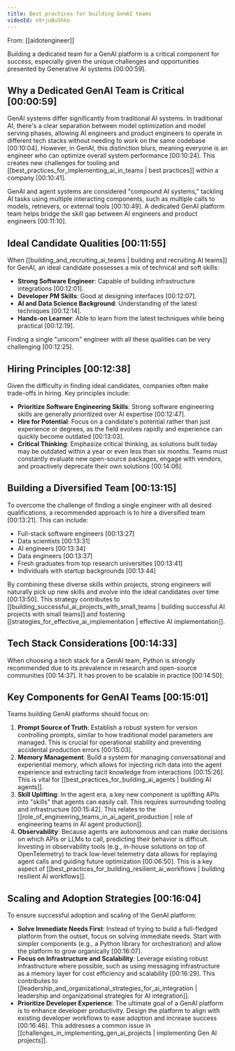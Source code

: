 ```yaml
---
title: Best practices for building GenAI teams
videoId: n9rjuBuShko
---
```


From: [[aidotengineer]] <br/> 

Building a dedicated team for a GenAI platform is a critical component for success, especially given the unique challenges and opportunities presented by Generative AI systems <a class="yt-timestamp" data-t="00:00:59">[00:00:59]</a>.

## Why a Dedicated GenAI Team is Critical <a class="yt-timestamp" data-t="00:00:59">[00:00:59]</a>

GenAI systems differ significantly from traditional AI systems. In traditional AI, there's a clear separation between model optimization and model serving phases, allowing AI engineers and product engineers to operate in different tech stacks without needing to work on the same codebase <a class="yt-timestamp" data-t="00:10:04">[00:10:04]</a>. However, in GenAI, this distinction blurs, meaning everyone is an engineer who can optimize overall system performance <a class="yt-timestamp" data-t="00:10:24">[00:10:24]</a>. This creates new challenges for tooling and [[best_practices_for_implementing_ai_in_teams | best practices]] within a company <a class="yt-timestamp" data-t="00:10:41">[00:10:41]</a>.

GenAI and agent systems are considered "compound AI systems," tackling AI tasks using multiple interacting components, such as multiple calls to models, retrievers, or external tools <a class="yt-timestamp" data-t="00:10:49">[00:10:49]</a>. A dedicated GenAI platform team helps bridge the skill gap between AI engineers and product engineers <a class="yt-timestamp" data-t="00:11:10">[00:11:10]</a>.

## Ideal Candidate Qualities <a class="yt-timestamp" data-t="00:11:55">[00:11:55]</a>

When [[building_and_recruiting_ai_teams | building and recruiting AI teams]] for GenAI, an ideal candidate possesses a mix of technical and soft skills:
*   **Strong Software Engineer**: Capable of building infrastructure integrations <a class="yt-timestamp" data-t="00:12:01">[00:12:01]</a>.
*   **Developer PM Skills**: Good at designing interfaces <a class="yt-timestamp" data-t="00:12:07">[00:12:07]</a>.
*   **AI and Data Science Background**: Understanding of the latest techniques <a class="yt-timestamp" data-t="00:12:14">[00:12:14]</a>.
*   **Hands-on Learner**: Able to learn from the latest techniques while being practical <a class="yt-timestamp" data-t="00:12:19">[00:12:19]</a>.

Finding a single "unicorn" engineer with all these qualities can be very challenging <a class="yt-timestamp" data-t="00:12:25">[00:12:25]</a>.

## Hiring Principles <a class="yt-timestamp" data-t="00:12:38">[00:12:38]</a>

Given the difficulty in finding ideal candidates, companies often make trade-offs in hiring. Key principles include:
*   **Prioritize Software Engineering Skills**: Strong software engineering skills are generally prioritized over AI expertise <a class="yt-timestamp" data-t="00:12:47">[00:12:47]</a>.
*   **Hire for Potential**: Focus on a candidate's potential rather than just experience or degrees, as the field evolves rapidly and experience can quickly become outdated <a class="yt-timestamp" data-t="00:13:03">[00:13:03]</a>.
*   **Critical Thinking**: Emphasize critical thinking, as solutions built today may be outdated within a year or even less than six months. Teams must constantly evaluate new open-source packages, engage with vendors, and proactively deprecate their own solutions <a class="yt-timestamp" data-t="00:14:06">[00:14:06]</a>.

## Building a Diversified Team <a class="yt-timestamp" data-t="00:13:15">[00:13:15]</a>

To overcome the challenge of finding a single engineer with all desired qualifications, a recommended approach is to hire a diversified team <a class="yt-timestamp" data-t="00:13:21">[00:13:21]</a>. This can include:
*   Full-stack software engineers <a class="yt-timestamp" data-t="00:13:27">[00:13:27]</a>
*   Data scientists <a class="yt-timestamp" data-t="00:13:31">[00:13:31]</a>
*   AI engineers <a class="yt-timestamp" data-t="00:13:34">[00:13:34]</a>
*   Data engineers <a class="yt-timestamp" data-t="00:13:37">[00:13:37]</a>
*   Fresh graduates from top research universities <a class="yt-timestamp" data-t="00:13:41">[00:13:41]</a>
*   Individuals with startup backgrounds <a class="yt-timestamp" data-t="00:13:44">[00:13:44]</a>

By combining these diverse skills within projects, strong engineers will naturally pick up new skills and evolve into the ideal candidates over time <a class="yt-timestamp" data-t="00:13:50">[00:13:50]</a>. This strategy contributes to [[building_successful_ai_projects_with_small_teams | building successful AI projects with small teams]] and fostering [[strategies_for_effective_ai_implementation | effective AI implementation]].

## Tech Stack Considerations <a class="yt-timestamp" data-t="00:14:33">[00:14:33]</a>

When choosing a tech stack for a GenAI team, Python is strongly recommended due to its prevalence in research and open-source communities <a class="yt-timestamp" data-t="00:14:37">[00:14:37]</a>. It has proven to be scalable in practice <a class="yt-timestamp" data-t="00:14:50">[00:14:50]</a>.

## Key Components for GenAI Teams <a class="yt-timestamp" data-t="00:15:01">[00:15:01]</a>

Teams building GenAI platforms should focus on:
1.  **Prompt Source of Truth**: Establish a robust system for version controlling prompts, similar to how traditional model parameters are managed. This is crucial for operational stability and preventing accidental production errors <a class="yt-timestamp" data-t="00:15:03">[00:15:03]</a>.
2.  **Memory Management**: Build a system for managing conversational and experiential memory, which allows for injecting rich data into the agent experience and extracting tacit knowledge from interactions <a class="yt-timestamp" data-t="00:15:26">[00:15:26]</a>. This is vital for [[best_practices_for_building_ai_agents | building AI agents]].
3.  **Skill Uplifting**: In the agent era, a key new component is uplifting APIs into "skills" that agents can easily call. This requires surrounding tooling and infrastructure <a class="yt-timestamp" data-t="00:15:42">[00:15:42]</a>. This relates to the [[role_of_engineering_teams_in_ai_agent_production | role of engineering teams in AI agent production]].
4.  **Observability**: Because agents are autonomous and can make decisions on which APIs or LLMs to call, predicting their behavior is difficult. Investing in observability tools (e.g., in-house solutions on top of OpenTelemetry) to track low-level telemetry data allows for replaying agent calls and guiding future optimization <a class="yt-timestamp" data-t="00:06:50">[00:06:50]</a>. This is a key aspect of [[best_practices_for_building_resilient_ai_workflows | building resilient AI workflows]].

## Scaling and Adoption Strategies <a class="yt-timestamp" data-t="00:16:04">[00:16:04]</a>

To ensure successful adoption and scaling of the GenAI platform:
*   **Solve Immediate Needs First**: Instead of trying to build a full-fledged platform from the outset, focus on solving immediate needs. Start with simpler components (e.g., a Python library for orchestration) and allow the platform to grow organically <a class="yt-timestamp" data-t="00:16:07">[00:16:07]</a>.
*   **Focus on Infrastructure and Scalability**: Leverage existing robust infrastructure where possible, such as using messaging infrastructure as a memory layer for cost efficiency and scalability <a class="yt-timestamp" data-t="00:16:29">[00:16:29]</a>. This contributes to [[leadership_and_organizational_strategies_for_ai_integration | leadership and organizational strategies for AI integration]].
*   **Prioritize Developer Experience**: The ultimate goal of a GenAI platform is to enhance developer productivity. Design the platform to align with existing developer workflows to ease adoption and increase success <a class="yt-timestamp" data-t="00:16:46">[00:16:46]</a>. This addresses a common issue in [[challenges_in_implementing_gen_ai_projects | implementing Gen AI projects]].